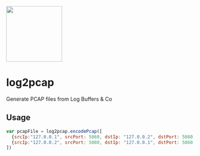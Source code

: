 <img src="https://github.com/sipcapture/homer7-docker/assets/1423657/36a8e515-ab0e-482b-bf49-2156e290c764" height=150>


# log2pcap
Generate PCAP files from Log Buffers &amp; Co

## Usage
```javascript
var pcapFile = log2pcap.encodePcap([
  {srcIp:"127.0.0.1", srcPort: 5060, dstIp: "127.0.0.2", dstPort: 5080, proto: 17, data: Buffer.from("HELLO")},
  {srcIp:"127.0.0.2", srcPort: 5080, dstIp: "127.0.0.1", dstPort: 5060, proto: 17, data: Buffer.from("WORLD")}
])
```

